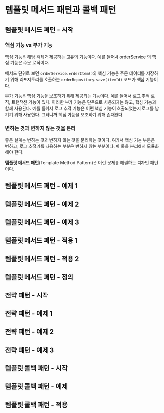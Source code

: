 # 템플릿 메서드 패턴과 콜백 패턴

## 템플릿 메서드 패턴 - 시작

### 핵심 기능 vs 부가 기능

핵심 기능은 해당 객체가 제공하는 고유의 기능이다.
예를 들어서 orderService 의 핵심 기능은 주문 로직이다.

메서드 단위로 보면 `orderService.orderItem()`의 핵심 기능은 주문 데이터를 저장하기 위해
리포지토리를 호출하는 `orderRepository.save(itemId)` 코드가 핵심 기능이다.

부가 기능은 핵심 기능을 보조하기 위해 제공되는 기능이다.
예를 들어서 로그 추적 로직, 트랜잭션 기능이 있다.
이러한 부가 기능은 단독으로 사용되지는 않고, 핵심 기능과 함께 사용된다.
예를 들어서 로그 추적 기능은 어떤 핵심 기능이 호출되었는지 로그를 남기기 위해 사용한다.
그러니까 핵심 기능을 보조하기 위해 존재한다

### 변하는 것과 변하지 않는 것을 분리

좋은 설계는 변하는 것과 변하지 않는 것을 분리하는 것이다.
여기서 핵심 기능 부분은 변하고, 로그 추적기를 사용하는 부분은 변하지 않는 부분이다.
이 둘을 분리해서 모듈화해야 한다.

**템플릿 메서드 패턴**(Template Method Pattern)은 이런 문제를 해결하는 디자인 패턴이다.

## 템플릿 메서드 패턴 - 예제 1

## 템플릿 메서드 패턴 - 예제 2

## 템플릿 메서드 패턴 - 예제 3

## 템플릿 메서드 패턴 - 적용 1

## 템플릿 메서드 패턴 - 적용 2

## 템플릿 메서드 패턴 - 정의

## 전략 패턴 - 시작

## 전략 패턴 - 예제 1

## 전략 패턴 - 예제 2

## 전략 패턴 - 예제 3

## 템플릿 콜백 패턴 - 시작

## 템플릿 콜백 패턴 - 예제

## 템플릿 콜백 패턴 - 적용
